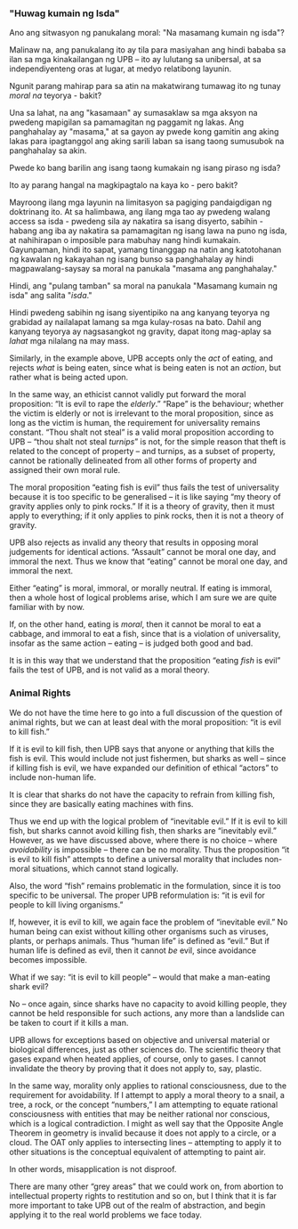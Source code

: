 ### "Huwag kumain ng Isda"

Ano ang sitwasyon ng panukalang moral: "Na masamang kumain ng isda"?

Malinaw na, ang panukalang ito ay tila para masiyahan ang hindi bababa sa ilan sa mga kinakailangan ng UPB – ito ay lulutang sa unibersal, at sa independiyenteng oras at lugar, at medyo relatibong layunin.

Ngunit parang mahirap para sa atin na makatwirang tumawag ito ng tunay *moral na* teyorya - bakit?

Una sa lahat, na ang "kasamaan" ay sumasaklaw sa mga aksyon na pwedeng mapigilan sa pamamagitan ng paggamit ng lakas. Ang panghahalay ay "masama," at sa gayon ay pwede kong gamitin ang aking lakas para ipagtanggol ang aking sarili laban sa isang taong sumusubok na panghahalay sa akin.

Pwede ko bang barilin ang isang taong kumakain ng isang piraso ng isda?

Ito ay parang hangal na magkipagtalo na kaya ko - pero bakit?

Mayroong ilang mga layunin na limitasyon sa pagiging pandaigdigan ng doktrinang ito. At sa halimbawa, ang ilang mga tao ay pwedeng walang access sa isda - pwedeng sila ay nakatira sa isang disyerto, sabihin - habang ang iba ay nakatira sa pamamagitan ng isang lawa na puno ng isda, at nahihirapan o imposible para mabuhay nang hindi kumakain. Gayunpaman, hindi ito sapat, yamang tinanggap na natin ang katotohanan ng kawalan ng kakayahan ng isang bunso sa panghahalay ay hindi magpawalang-saysay sa moral na panukala "masama ang panghahalay."

Hindi, ang "pulang tamban" sa moral na panukala "Masamang kumain ng isda" ang salita "*isda*."

Hindi pwedeng sabihin ng isang siyentipiko na ang kanyang teyorya ng grabidad ay nailalapat lamang sa mga kulay-rosas na bato. Dahil ang kanyang teyorya ay nagsasangkot ng gravity, dapat itong mag-aplay sa *lahat* mga nilalang na may mass.

Similarly, in the example above, UPB accepts only the *act* of eating, and rejects *what* is being eaten, since what is being eaten is not an *action*, but rather what is being acted upon.

In the same way, an ethicist cannot validly put forward the moral proposition: “It is evil to rape the *elderly*.” “Rape” is the behaviour; whether the victim is elderly or not is irrelevant to the moral proposition, since as long as the victim is human, the requirement for universality remains constant. “Thou shalt not steal” is a valid moral proposition according to UPB – “thou shalt not steal *turnips*” is not, for the simple reason that theft is related to the concept of property – and turnips, as a subset of property, cannot be rationally delineated from all other forms of property and assigned their own moral rule.

The moral proposition “eating fish is evil” thus fails the test of universality because it is too specific to be generalised – it is like saying “my theory of gravity applies only to pink rocks.” If it is a theory of gravity, then it must apply to everything; if it only applies to pink rocks, then it is not a theory of gravity.

UPB also rejects as invalid any theory that results in opposing moral judgements for identical actions. “Assault” cannot be moral one day, and immoral the next. Thus we know that “eating” cannot be moral one day, and immoral the next.

Either “eating” is moral, immoral, or morally neutral. If eating is immoral, then a whole host of logical problems arise, which I am sure we are quite familiar with by now.

If, on the other hand, eating is *moral*, then it cannot be moral to eat a cabbage, and immoral to eat a fish, since that is a violation of universality, insofar as the same action – eating – is judged both good and bad.

It is in this way that we understand that the proposition “eating *fish* is evil” fails the test of UPB, and is not valid as a moral theory.

### Animal Rights

We do not have the time here to go into a full discussion of the question of animal rights, but we can at least deal with the moral proposition: “it is evil to kill fish.”

If it is evil to kill fish, then UPB says that anyone or anything that kills the fish is evil. This would include not just fishermen, but sharks as well – since if killing fish is evil, we have expanded our definition of ethical “actors” to include non-human life.

It is clear that sharks do not have the capacity to refrain from killing fish, since they are basically eating machines with fins.

Thus we end up with the logical problem of “inevitable evil.” If it is evil to kill fish, but sharks cannot avoid killing fish, then sharks are “inevitably evil.” However, as we have discussed above, where there is no choice – where *avoidability* is impossible – there can be no morality. Thus the proposition “it is evil to kill fish” attempts to define a universal morality that includes non-moral situations, which cannot stand logically.

Also, the word “fish” remains problematic in the formulation, since it is too specific to be universal. The proper UPB reformulation is: “it is evil for people to kill living organisms.”

If, however, it is evil to kill, we again face the problem of “inevitable evil.” No human being can exist without killing other organisms such as viruses, plants, or perhaps animals. Thus “human life” is defined as “evil.” But if human life is defined as evil, then it cannot *be* evil, since avoidance becomes impossible.

What if we say: “it is evil to kill people” – would that make a man-eating shark evil?

No – once again, since sharks have no capacity to avoid killing people, they cannot be held responsible for such actions, any more than a landslide can be taken to court if it kills a man.

UPB allows for exceptions based on objective and universal material or biological differences, just as other sciences do. The scientific theory that gases expand when heated applies, of course, only to gases. I cannot invalidate the theory by proving that it does not apply to, say, plastic.

In the same way, morality only applies to rational consciousness, due to the requirement for avoidability. If I attempt to apply a moral theory to a snail, a tree, a rock, or the concept “numbers,” I am attempting to equate rational consciousness with entities that may be neither rational nor conscious, which is a logical contradiction. I might as well say that the Opposite Angle Theorem in geometry is invalid because it does not apply to a circle, or a cloud. The OAT only applies to intersecting lines – attempting to apply it to other situations is the conceptual equivalent of attempting to paint air.

In other words, misapplication is not disproof.

There are many other “grey areas” that we could work on, from abortion to intellectual property rights to restitution and so on, but I think that it is far more important to take UPB out of the realm of abstraction, and begin applying it to the real world problems we face today.
